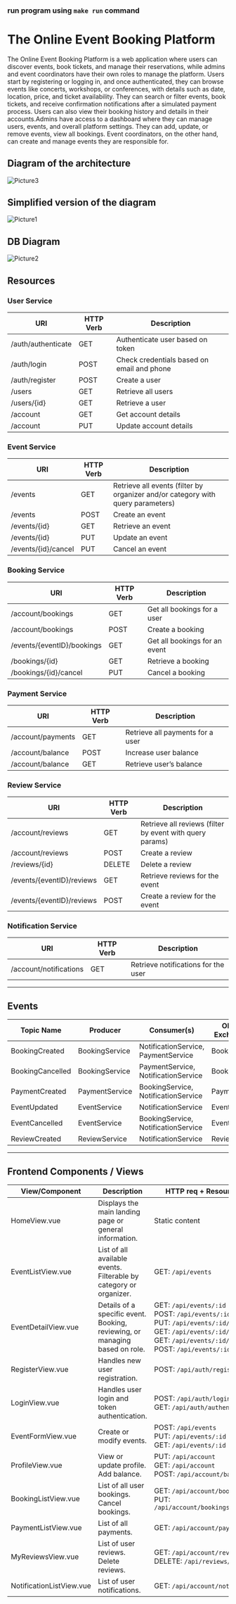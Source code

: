### run program using ``` make run ``` command

# The Online Event Booking Platform

The Online Event Booking Platform is a web application where users can discover events, book tickets, and manage their reservations, while admins and event coordinators have their own roles to manage the platform. Users start by registering or logging in, and once authenticated, they can browse events like concerts, workshops, or conferences, with details such as date, location, price, and ticket availability. They can search or filter events, book tickets, and receive confirmation notifications after a simulated payment process. Users can also view their booking history and details in their accounts.Admins have access to a dashboard where they can manage users, events, and overall platform settings. They can add, update, or remove events, view all bookings. Event coordinators, on the other hand, can create and manage events they are responsible for.

## Diagram of the architecture
![Picture3](https://github.com/user-attachments/assets/bdc926ab-557a-41af-80df-d49596ab668a)

## Simplified version of the diagram
![Picture1](https://github.com/user-attachments/assets/34c1c5ab-58df-425f-817f-2de00cbfa98f)


## DB Diagram
![Picture2](https://github.com/user-attachments/assets/0bd686a4-30c2-44b6-b5c1-c735da0ef93d)


## Resources

### User Service

| URI | HTTP Verb | Description |
|-----|-----------|-------------|
| /auth/authenticate | GET | Authenticate user based on token |
| /auth/login | POST | Check credentials based on email and phone |
| /auth/register | POST | Create a user |
| /users | GET | Retrieve all users |
| /users/{id} | GET | Retrieve a user |
| /account | GET | Get account details |
| /account | PUT | Update account details |

### Event Service

| URI | HTTP Verb | Description |
|-----|-----------|-------------|
| /events | GET | Retrieve all events (filter by organizer and/or category with query parameters) |
| /events | POST | Create an event |
| /events/{id} | GET | Retrieve an event |
| /events/{id} | PUT | Update an event |
| /events/{id}/cancel | PUT | Cancel an event |

### Booking Service

| URI | HTTP Verb | Description |
|-----|-----------|-------------|
| /account/bookings | GET | Get all bookings for a user |
| /account/bookings | POST | Create a booking |
| /events/{eventID}/bookings | GET | Get all bookings for an event |
| /bookings/{id} | GET | Retrieve a booking |
| /bookings/{id}/cancel | PUT | Cancel a booking |

### Payment Service

| URI | HTTP Verb | Description |
|-----|-----------|-------------|
| /account/payments | GET | Retrieve all payments for a user |
| /account/balance | POST | Increase user balance |
| /account/balance | GET | Retrieve user’s balance |

### Review Service

| URI | HTTP Verb | Description |
|-----|-----------|-------------|
| /account/reviews | GET | Retrieve all reviews (filter by event with query params) |
| /account/reviews | POST | Create a review |
| /reviews/{id} | DELETE | Delete a review |
| /events/{eventID}/reviews | GET | Retrieve reviews for the event |
| /events/{eventID}/reviews | POST | Create a review for the event |

### Notification Service

| URI | HTTP Verb | Description |
|-----|-----------|-------------|
| /account/notifications | GET | Retrieve notifications for the user |

---

## Events

| Topic Name | Producer | Consumer(s) | Object Exchanged |
|------------|----------|-------------|------------------|
| BookingCreated | BookingService | NotificationService, PaymentService | BookingDTO |
| BookingCancelled | BookingService | PaymentService, NotificationService | BookingDTO |
| PaymentCreated | PaymentService | BookingService, NotificationService | PaymentDTO |
| EventUpdated | EventService | NotificationService | EventDTO |
| EventCancelled | EventService | BookingService, NotificationService | EventDTO |
| ReviewCreated | ReviewService | NotificationService | ReviewDTO |

---

## Frontend Components / Views

| View/Component | Description | HTTP req + Resources (URI) |
|----------------|-------------|-----------------------------|
| HomeView.vue | Displays the main landing page or general information. | Static content |
| EventListView.vue | List of all available events. Filterable by category or organizer. | GET: `/api/events` |
| EventDetailView.vue | Details of a specific event. Booking, reviewing, or managing based on role. | GET: `/api/events/:id`<br>POST: `/api/events/:id/bookings`<br>PUT: `/api/events/:id/cancel`<br>GET: `/api/events/:id/bookings`<br>GET: `/api/events/:id/reviews`<br>POST: `/api/events/:id/reviews` |
| RegisterView.vue | Handles new user registration. | POST: `/api/auth/register` |
| LoginView.vue | Handles user login and token authentication. | POST: `/api/auth/login`<br>GET: `/api/auth/authenticate` |
| EventFormView.vue | Create or modify events. | POST: `/api/events`<br>PUT: `/api/events/:id`<br>GET: `/api/events/:id` |
| ProfileView.vue | View or update profile. Add balance. | PUT: `/api/account`<br>GET: `/api/account`<br>POST: `/api/account/balance` |
| BookingListView.vue | List of all user bookings. Cancel bookings. | GET: `/api/account/bookings`<br>PUT: `/api/account/bookings/{id}/cancel` |
| PaymentListView.vue | List of all payments. | GET: `/api/account/payments` |
| MyReviewsView.vue | List of user reviews. Delete reviews. | GET: `/api/account/reviews`<br>DELETE: `/api/reviews/:id` |
| NotificationListView.vue | List of user notifications. | GET: `/api/account/notifications` |
